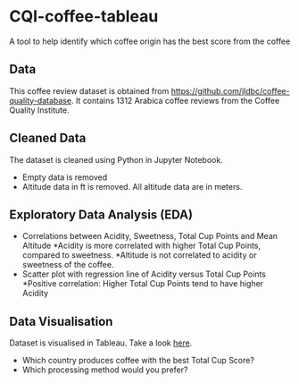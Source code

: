 # CQI-coffee-tableau
A tool to help identify which coffee origin has the best score from the coffee 

## Data
This coffee review dataset is obtained from https://github.com/jldbc/coffee-quality-database.
It contains 1312 Arabica coffee reviews from the Coffee Quality Institute.

## Cleaned Data
The dataset is cleaned using Python in Jupyter Notebook. 
* Empty data is removed 
* Altitude data in ft is removed. All altitude data are in meters.

##  Exploratory Data Analysis (EDA)
* Correlations between Acidity, Sweetness, Total Cup Points and Mean Altitude
  *Acidity is more correlated with higher Total Cup Points, compared to sweetness.
  *Altitude is not correlated to acidity or sweetness of the coffee.
* Scatter plot with regression line of Acidity versus Total Cup Points
  *Positive correlation: Higher Total Cup Points tend to have higher Acidity

## Data Visualisation
Dataset is visualised in Tableau. Take a look [here](https://public.tableau.com/profile/celine4997#!/vizhome/CapstoneCoffee_Tableaudashbd/Dashboard1?publish=yes).
* Which country produces coffee with the best Total Cup Score?
* Which processing method would you prefer?
